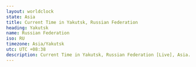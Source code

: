 ```yaml
---
layout: worldclock
state: Asia
title: Current Time in Yakutsk, Russian Federation
heading: Yakutsk
name: Russian Federation
iso: RU
timezone: Asia/Yakutsk
utc: UTC +08:38
description: Current Time in Yakutsk, Russian Federation [Live], Asia. Live update now time in Yakutsk, timezone Asia/Yakutsk, UTC +08:38, Country ISO code & Current Local Time.
---
```


